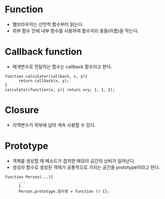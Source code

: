 # Function
* 웹브라우저는 선언적 함수부터 읽는다.
* 외부 함수 안에 내부 함수를 사용하여 함수끼리 충돌(이름)을 막는다.

# Callback function
* 매개변수로 전달하는 함수는 callback 함수라고 한다.
<pre>
<code>function calculator(callback, x, y){
      return callback(x, y);
}
calculator(function(x, y){ return x+y; }, 1, 2);</code></pre>

# Closure
* 지역변수가 외부에 남아 계속 사용할 수 있다. 

# Prototype
* 객체를 생성할 때 메소드가 겹치면 메모리 공간의 낭비가 일어난다.
* 생성자 함수로 생성된 객체가 공통적으로 가지는 공간을 prototype이라고 한다.
<pre>
<code>function Person(...){
      ...
      }
      Person.prototype.함수명 = function () {};</code></pre>
      
